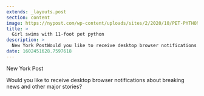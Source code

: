 ```yaml
--- 
extends: _layouts.post 
section: content 
image: https://nypost.com/wp-content/uploads/sites/2/2020/10/PET-PYTHON_WP.jpg?quality=90&strip=all&w=1200 
title: > 
  Girl swims with 11-foot pet python 
description: > 
  New York PostWould you like to receive desktop browser notifications about breaking news and other major stories? 
date: 1602451628.7597618 
--- 
```

New York Post

Would you like to receive desktop browser notifications about breaking news and other major stories?